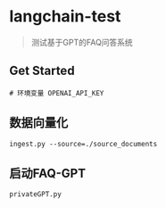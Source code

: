 # langchain-test
> 测试基于GPT的FAQ问答系统


## Get Started

```shell
# 环境变量 OPENAI_API_KEY

```

## 数据向量化

```shell
ingest.py --source=./source_documents 
```

## 启动FAQ-GPT

```shell
privateGPT.py
```